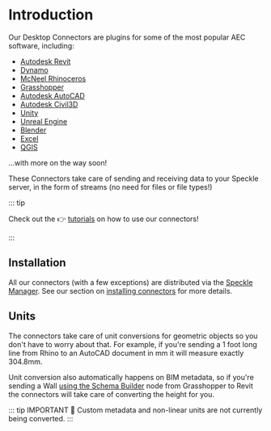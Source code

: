 # Introduction

Our Desktop Connectors are plugins for some of the most popular AEC software, including:

- [Autodesk Revit](/user/revit)
- [Dynamo](/user/dynamo)
- [McNeel Rhinoceros](/user/rhino)
- [Grasshopper](/user/grasshopper)
- [Autodesk AutoCAD](/user/autocadcivil)
- [Autodesk Civil3D](/user/autocadcivil)
- [Unity](/user/unity)
- [Unreal Engine](/user/unreal)
- [Blender](/user/blender)
- [Excel](/user/excel)
- [QGIS](/user/qgis)

...with more on the way soon!

These Connectors take care of sending and receiving data to your Speckle server, in the form of streams (no need for files or file types!)

::: tip 

Check out the 👉 [tutorials](https://speckle.systems/tutorials/) on how to use our connectors!

:::

## Installation

All our connectors (with a few exceptions) are distributed via the [Speckle Manager](/user/manager). See our section on [installing connectors](/user/manager.html#installing-connectors) for more details.

## Units

The connectors take care of unit conversions for geometric objects so you don't have to worry about that. For example, if you're sending a 1 foot long line from Rhino to an AutoCAD document in mm it will measure exactly 304.8mm.

Unit conversion also automatically happens on BIM metadata, so if you're sending a Wall [using the Schema Builder](/user/grasshopper.html#schema-builder) node from Grasshopper to Revit the connectors will take care of converting the height for you.

::: tip IMPORTANT 🙌
Custom metadata and non-linear units are not currently being converted.
:::
